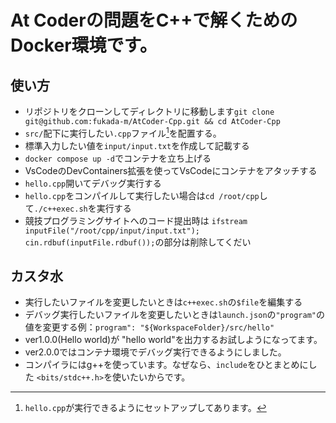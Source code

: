 # At Coderの問題をC++で解くためのDocker環境です。

## 使い方
- リポジトリをクローンしてディレクトリに移動します```git clone git@github.com:fukada-m/AtCoder-Cpp.git && cd AtCoder-Cpp``` 
- `src/`配下に実行したい`.cpp`ファイル[^1]を配置する。
- 標準入力したい値を`input/input.txt`を作成して記載する
- `docker compose up -d`でコンテナを立ち上げる
- VsCodeのDevContainers拡張を使ってVsCodeにコンテナをアタッチする
- `hello.cpp`開いてデバッグ実行する
- `hello.cpp`をコンパイルして実行したい場合は`cd /root/cpp`して`./c++exec.sh`を実行する
- 競技プログラミングサイトへのコード提出時は  ```ifstream inputFile("/root/cpp/input/input.txt");
  cin.rdbuf(inputFile.rdbuf());```の部分は削除してくだい

## カスタ水
- 実行したいファイルを変更したいときは`c++exec.sh`の`$file`を編集する
- デバッグ実行したいファイルを変更したいときは`launch.json`の`"program"`の値を変更する例：`program": "${WorkspaceFolder}/src/hello"`
- ver1.0.0(Hello world)が "hello world"を出力するお試しようになってます。
- ver2.0.0ではコンテナ環境でデバッグ実行できるようにしました。
- コンパイラにはg++を使っています。なぜなら、`include`をひとまとめにした `<bits/stdc++.h>`を使いたいからです。

[^1]: `hello.cpp`が実行できるようにセットアップしてあります。